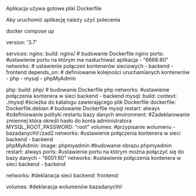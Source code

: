 Aplikacja używa gotowe pliki Dockerfile

Aby uruchomić aplikację należy użyć polecenia 

docker compose up 





version: '3.7'  


services:
  nginx:
    build: nginx/  # budowanie Dockerfile nginx
    ports:          #ustawienie portu na którym ma nasłuchiwać aplikacja
      - "6666:80"
    networks:       # ustawienie połączeń kontenerów sieciowych
      - backend
      - frontend
    depends_on:   # definiowanie kolejności uruchamianych kontenerów
      - php
      - mysql
      - phpMyAdmin
    
  php:
    build: php/  # budowanie Dockerfile php
    networks:   #ustawienie połączenia kontenera w sieci backend
      - backend
  mysql:
    build:
      context: ./mysql  #ścieżka do katalogu zawierającego plik Dockerfile
      dockerfile: Dockerfile.debian     # budowanie Dockerfile mysql 
    restart: always         #zdefiniowanie polityki restartu bazy danych 
    environment:  #Zadeklarowanie zmiennej która określi hasło do konta administratora
      MYSQL_ROOT_PASSWORD: "root"
    volumes:      #przypisanie wolumenu
      - bazadanychV:/zad2
    networks: #ustawienie połączenia kontenera w sieci backend
      - backend   
  phpMyAdmin:
    image: phpmyadmin     #budowanie obrazu phpmyadmin
    restart: always
    ports:   #ustawienie portu na którym można połączyć się do bazy danych 
      - "6001:80"
    networks: #ustawienie połączenia kontenera w sieci backend
      - backend
      

networks: #deklaracja sieci
  backend:
  frontend:

volumes: #deklaracja wolumenów
  bazadanychV:
